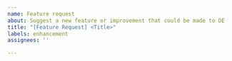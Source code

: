 ```yaml
---
name: Feature request
about: Suggest a new feature or improvement that could be made to DE
title: "[Feature Request] <Title>"
labels: enhancement
assignees: ''

---
```



